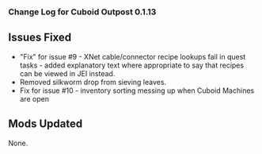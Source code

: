 ### Change Log for Cuboid Outpost 0.1.13

## Issues Fixed

- "Fix" for issue #9 - XNet cable/connector recipe lookups fail in quest tasks - added explanatory text where appropriate to say that recipes can be viewed in JEI instead.
- Removed silkworm drop from sieving leaves.
- Fix for issue #10 - inventory sorting messing up when Cuboid Machines are open

## Mods Updated

None.